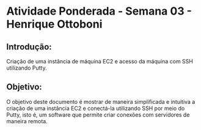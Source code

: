 # Atividade Ponderada - Semana 03 - Henrique Ottoboni

## Introdução:

Criação de uma instância de máquina EC2 e acesso da máquina com SSH utilizando Putty.

## Objetivo:

O objetivo deste documento é mostrar de maneira simplificada e intuitiva a criação de uma instância EC2 e conectá-la utilizando SSH por meio do Putty, isto é, um software que permite criar conexões com servidores de maneira remota.
